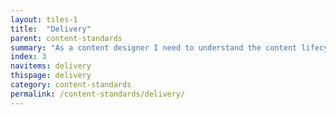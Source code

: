 ```yaml
---
layout: tiles-1
title:  "Delivery"
parent: content-standards
summary: "As a content designer I need to understand the content lifecycle so I can create high quality information services which meet user needs."
index: 3
navitems: delivery
thispage: delivery
category: content-standards
permalink: /content-standards/delivery/
---
```

